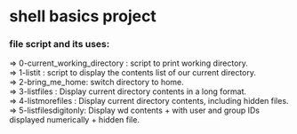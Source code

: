 # shell basics project 
### file script and its uses: 
=> 0-current_working_directory : script to print working directory.  
=> 1-listit : script to display the contents list of our current directory.  
=> 2-bring_me_home: switch directory to home.  
=> 3-listfiles : Display current directory contents in a long format.  
=> 4-listmorefiles : Display current directory contents, including hidden files.  
=> 5-listfilesdigitonly: Display wd contents + with user and group IDs displayed numerically + hidden file.
